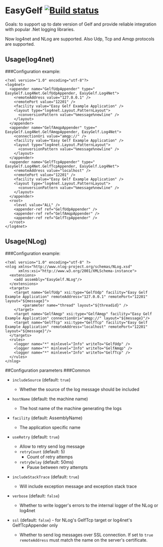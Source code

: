 EasyGelf [![Build status](https://ci.appveyor.com/api/projects/status/o7ni0ymhjhvcsn8u/branch/master?svg=true)](https://ci.appveyor.com/project/Pliner/easygelf/branch/master)
========
Goals: to support up to date version of Gelf and provide reliable integration with popular .Net logging libraries.

Now log4net and NLog are supported. Also Udp, Tcp and Amqp protocols are supported.

## Usage(log4net)

###Configuration example:

``` 
<?xml version="1.0" encoding="utf-8"?>
<log4net>
  <appender name="GelfUdpAppender" type=" EasyGelf.Log4Net.GelfUdpAppender, EasyGelf.Log4Net">
    <remoteAddress value="127.0.0.1" />
    <remotePort value="12201" />
    <facility value="Easy Gelf Example Application" />
    <layout type="log4net.Layout.PatternLayout">
      <conversionPattern value="%message%newline" />
    </layout>
  </appender>
  <appender name="GelfAmqpAppender" type=" EasyGelf.Log4Net.GelfAmqpAppender, EasyGelf.Log4Net">
    <connectionUri value="amqp://" />
    <facility value="Easy Gelf Example Application" />
    <layout type="log4net.Layout.PatternLayout">
      <conversionPattern value="%message%newline" />
    </layout>
  </appender>
  <appender name="GelfTcpAppender" type=" EasyGelf.Log4Net.GelfTcpAppender, EasyGelf.Log4Net">
    <remoteAddress value="localhost" />
    <remotePort value="12201" />
    <facility value="Easy Gelf Example Application" />
    <layout type="log4net.Layout.PatternLayout">
      <conversionPattern value="%message%newline" />
    </layout>
  </appender>
  <root>
    <level value="ALL" />
    <appender-ref ref="GelfUdpAppender" />
    <appender-ref ref="GelfAmqpAppender" />
    <appender-ref ref="GelfTcpAppender" />
  </root>
</log4net>
```                                

## Usage(NLog)

###Configuration example:

```
<?xml version="1.0" encoding="utf-8" ?>
<nlog xmlns="http://www.nlog-project.org/schemas/NLog.xsd"
      xmlns:xsi="http://www.w3.org/2001/XMLSchema-instance">
  <extensions>
    <add assembly="EasyGelf.NLog"/>
  </extensions>
  <targets>
    <target name="GelfUdp" xsi:type="GelfUdp" facility="Easy Gelf Example Application" remoteAddress="127.0.0.1" remotePort="12201" layout="${message}">
        <parameter name="thread" layout="${threadid}" />
    </target>
    <target name="GelfAmqp" xsi:type="GelfAmqp" facility="Easy Gelf Example Application" connectionUri="amqp://" layout="${message}"/>
    <target name="GelfTcp" xsi:type="GelfTcp" facility="Easy Gelf Example Application" remoteAddress="localhost" remotePort="12201" layout="${message}"/>
  </targets>
  <rules>
    <logger name="*" minlevel="Info" writeTo="GelfUdp" />
    <logger name="*" minlevel="Info" writeTo="GelfAmqp" />
    <logger name="*" minlevel="Info" writeTo="GelfTcp" />
  </rules>
</nlog>

```



##Configuration parameters
###Common

* `includeSource` (default: `true`)
  * Whether the source of the log message should be included

* `hostName` (default: the machine name)
  * The host name of the machine generating the logs

* `facility` (default: AssemblyName)
  * The application specific name

* `useRetry` (default: `true`)
  * Allow to retry send log message
  * `retryCount` (default: 5) 
	* Count of retry attemps 
  * `retryDelay` (default: 50ms)
	* Pause between retry attempts


* `includeStackTrace` (default: `true`)
  * Will include exception message and exception stack trace
	
* `verbose` (default: `false`)
  * Whether to write logger's errors to the internal logger of the NLog or log4net

* `ssl` (default: `false`) - for NLog's GelfTcp target or log4net's GelfTcpAppender only
  * Whether to send log messages over SSL connection. If set to `true` `remoteAddress` must match the name on the server's certificate.
